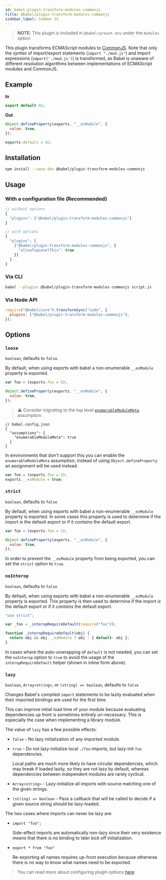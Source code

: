 ```yaml
---
id: babel-plugin-transform-modules-commonjs
title: @babel/plugin-transform-modules-commonjs
sidebar_label: Common JS
---
```


> **NOTE**: This plugin is included in `@babel/preset-env` under the `modules` option

This plugin transforms ECMAScript modules to [CommonJS](http://wiki.commonjs.org/wiki/Modules/1.1). Note that only the _syntax_ of import/export statements (`import "./mod.js"`) and import expressions (`import('./mod.js')`) is transformed, as Babel is unaware of different resolution algorithms between implementations of ECMAScript modules and CommonJS.

## Example

**In**

```javascript
export default 42;
```

**Out**

```javascript
Object.defineProperty(exports, "__esModule", {
  value: true,
});

exports.default = 42;
```

## Installation

```sh
npm install --save-dev @babel/plugin-transform-modules-commonjs
```

## Usage

### With a configuration file (Recommended)

```js
// without options
{
  "plugins": ["@babel/plugin-transform-modules-commonjs"]
}

// with options
{
  "plugins": [
    ["@babel/plugin-transform-modules-commonjs", {
      "allowTopLevelThis": true
    }]
  ]
}
```

### Via CLI

```sh
babel --plugins @babel/plugin-transform-modules-commonjs script.js
```

### Via Node API

```javascript
require("@babel/core").transformSync("code", {
  plugins: ["@babel/plugin-transform-modules-commonjs"],
});
```

## Options

### `loose`

`boolean`, defaults to `false`.

By default, when using exports with babel a non-enumerable `__esModule` property
is exported.

```javascript
var foo = (exports.foo = 5);

Object.defineProperty(exports, "__esModule", {
  value: true,
});
```

> ⚠️ Consider migrating to the top level [`enumerableModuleMeta`](assumptions.md#enumerablemodulemeta) assumption.

```jsonc
// babel.config.json
{
  "assumptions": {
    "enumerableModuleMeta": true
  }
}
```

In environments that don't support this you can enable the `enumerableModuleMeta` assumption, instead of using `Object.defineProperty` an assignment will be used instead.

```javascript
var foo = (exports.foo = 5);
exports.__esModule = true;
```

### `strict`

`boolean`, defaults to `false`

By default, when using exports with babel a non-enumerable `__esModule` property
is exported. In some cases this property is used to determine if the import _is_ the
default export or if it _contains_ the default export.

```javascript
var foo = (exports.foo = 5);

Object.defineProperty(exports, "__esModule", {
  value: true,
});
```

In order to prevent the `__esModule` property from being exported, you can set
the `strict` option to `true`.

### `noInterop`

`boolean`, defaults to `false`

By default, when using exports with babel a non-enumerable `__esModule` property
is exported. This property is then used to determine if the import _is_ the default
export or if it _contains_ the default export.

```javascript
"use strict";

var _foo = _interopRequireDefault(require("foo"));

function _interopRequireDefault(obj) {
  return obj && obj.__esModule ? obj : { default: obj };
}
```

In cases where the auto-unwrapping of `default` is not needed, you can set the
`noInterop` option to `true` to avoid the usage of the `interopRequireDefault`
helper (shown in inline form above).

### `lazy`

`boolean`, `Array<string>`, or `(string) => boolean`, defaults to `false`

Changes Babel's compiled `import` statements to be lazily evaluated when their
imported bindings are used for the first time.

This can improve initial load time of your module because evaluating
dependencies up front is sometimes entirely un-necessary. This is especially
the case when implementing a library module.

The value of `lazy` has a few possible effects:

- `false` - No lazy initialization of any imported module.
- `true` - Do not lazy-initialize local `./foo` imports, but lazy-init `foo` dependencies.

  Local paths are much more likely to have circular dependencies, which may break if loaded lazily,
  so they are not lazy by default, whereas dependencies between independent modules are rarely cyclical.

- `Array<string>` - Lazy-initialize all imports with source matching one of the given strings.
- `(string) => boolean` - Pass a callback that will be called to decide if a given source string should be lazy-loaded.

The two cases where imports can never be lazy are:

- `import "foo";`

  Side-effect imports are automatically non-lazy since their very existence means
  that there is no binding to later kick off initialization.

- `export * from "foo"`

  Re-exporting all names requires up-front execution because otherwise there is no
  way to know what names need to be exported.

> You can read more about configuring plugin options [here](https://babeljs.io/docs/en/plugins#plugin-options)
